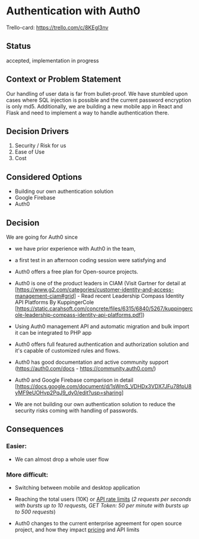 # Authentication with Auth0

Trello-card: https://trello.com/c/8KEgl3nv

## Status

accepted, implementation in progress

## Context or Problem Statement

Our handling of user data is far from bullet-proof. We have stumbled upon cases where SQL injection is possible and the current password encryption is only md5. Additionally, we are building a new mobile app in React and Flask and need to implement a way to handle authentication there. 

## Decision Drivers 

1. Security / Risk for us
2. Ease of Use
3. Cost


## Considered Options

- Building our own authentication solution
- Google Firebase
- Auth0

## Decision

We are going for Auth0 since 
- we have prior experience with Auth0 in the team, 
- a first test in an afternoon coding session were satisfying and
- Auth0 offers a free plan for Open-source projects.
- Auth0 is one of the product leaders in CIAM (Visit Gartner for detail at [https://www.g2.com/categories/customer-identity-and-access-management-ciam#grid] - Read recent Leadership Compass Identity API Platforms By KuppingerCole [https://static.carahsoft.com/concrete/files/6315/6840/5267/kuppingercole-leadership-compass-identity-api-platforms.pdf])
- Using Auth0 management API and automatic migration and bulk import it can be integrated to PHP app
- Auth0 offers full featured authentication and authorization solution and it's capable of customized rules and flows.
- Auth0 has good documentation and active community support (https://auth0.com/docs - https://community.auth0.com/)
- Auth0 and Google Firebase comparison in detail [https://docs.google.com/document/d/1sWmS_VDHDx3VDX7JFu78fpU8yMF9eUOHvp2PqJ9_dy0/edit?usp=sharing]

- We are not building our own authentication solution to reduce the security risks coming with handling of passwords.

## Consequences

### Easier:
- We can almost drop a whole user flow

### More difficult:

- Switching between mobile and desktop application

- Reaching the total users (10K) or [API rate limits](https://auth0.com/docs/support/policies/rate-limit-policy/management-api-endpoint-rate-limits) (*2 requests per seconds with bursts up to 10 requests, GET Token: 50 per minute with bursts up to 500 requests*)

- Auth0 changes to the current enterprise agreement for open source project, and how they impact [pricing](https://auth0.com/pricing) and API limits